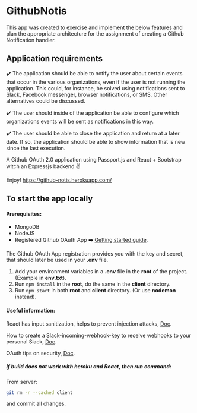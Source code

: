 # GithubNotis 

This app was created to exercise and implement the below features and plan the appropriate architecture for the assignment of creating a Github Notification handler. 

## Application requirements

:heavy_check_mark:  The application should be able to notify the user about certain events that 
occur in the various organizations, even if the user is not running the application.
This could, for instance, be solved using notifications sent to Slack, Facebook 
messenger, browser notifications, or SMS. Other alternatives could be discussed.

:heavy_check_mark:  The user should inside of the application be able to configure which organizations 
events will be sent as notifications in this way.

:heavy_check_mark:  The user should be able to close the application and return at a later date. 
If so, the application should be able to show information that is new since the last execution. 




A Github OAuth 2.0 application using Passport.js and React + Bootstrap witch an Expressjs backend :v:


Enjoy!  <https://github-notis.herokuapp.com/>



## To start the app locally

#### Prerequisites:
  * MongoDB
  * NodeJS
  * Registered Github OAuth App :arrow_right:  [Getting started guide](https://developer.github.com/apps/building-oauth-apps/creating-an-oauth-app/).

  The Github OAuth App registration provides you with the key and secret, that should later be used in your **.env** file.

1. Add your environment variables in a **.env** file in the **root** of the project. (Example in **env.txt**).
2. Run `npm install` in the **root**, do the same in the **client** directory.
3. Run `npm start` in both **root** and **client** directory. (Or use **nodemon** instead).



#### Useful information:

  React has input sanitization, helps to prevent injection attacks, [Doc](https://reactjs.org/docs/introducing-jsx.html#jsx-prevents-injection-attacks).

  How to create a Slack-incoming-webhook-key to receive webhooks to your personal Slack, [Doc](https://slack.com/intl/en-se/help/articles/115005265063-Incoming-Webhooks-for-Slack).

  OAuth tips on security, [Doc](https://auth0.com/docs/tokens/guides/store-tokens).



 
##### If build does not work with heroku and React, then run command:
From server:

```bash
git rm -r --cached client
```
and commit all changes.
